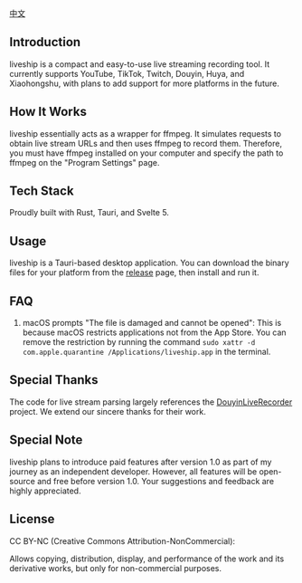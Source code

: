 [中文](README.zh.md)

## Introduction

liveship is a compact and easy-to-use live streaming recording tool. It currently supports YouTube, TikTok, Twitch, Douyin, Huya, and Xiaohongshu, with plans to add support for more platforms in the future.

## How It Works

liveship essentially acts as a wrapper for ffmpeg. It simulates requests to obtain live stream URLs and then uses ffmpeg to record them. Therefore, you must have ffmpeg installed on your computer and specify the path to ffmpeg on the "Program Settings" page.

## Tech Stack

Proudly built with Rust, Tauri, and Svelte 5.

## Usage

liveship is a Tauri-based desktop application. You can download the binary files for your platform from the [release](https://github.com/jlvihv/liveship/releases/) page, then install and run it.

## FAQ

1. macOS prompts "The file is damaged and cannot be opened": This is because macOS restricts applications not from the App Store. You can remove the restriction by running the command `sudo xattr -d com.apple.quarantine /Applications/liveship.app` in the terminal.

## Special Thanks

The code for live stream parsing largely references the [DouyinLiveRecorder](https://github.com/ihmily/DouyinLiveRecorder) project. We extend our sincere thanks for their work.

## Special Note

liveship plans to introduce paid features after version 1.0 as part of my journey as an independent developer. However, all features will be open-source and free before version 1.0. Your suggestions and feedback are highly appreciated.

## License

CC BY-NC (Creative Commons Attribution-NonCommercial):

Allows copying, distribution, display, and performance of the work and its derivative works, but only for non-commercial purposes.

